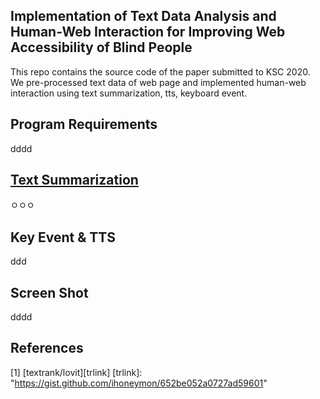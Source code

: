 Implementation of Text Data Analysis and Human-Web Interaction for Improving Web Accessibility of Blind People
-------------
This repo contains the source code of the paper submitted to KSC 2020. We pre-processed text data of web page and implemented human-web interaction using text summarization, tts, keyboard event.


## Program Requirements
dddd

## [Text Summarization](https://namu.wiki/w/%EC%A0%95%EC%B9%98)
ㅇㅇㅇ

## Key Event & TTS
ddd

## Screen Shot
dddd

## References
[1] [textrank/lovit][trlink]
[trlink]: "https://gist.github.com/ihoneymon/652be052a0727ad59601"
